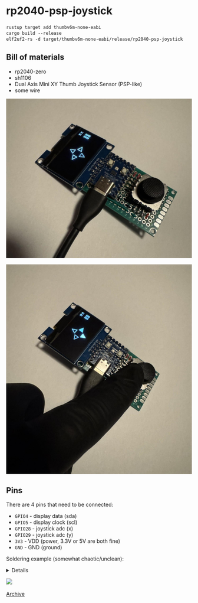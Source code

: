 # rp2040-psp-joystick

```
rustup target add thumbv6m-none-eabi
cargo build --release
elf2uf2-rs -d target/thumbv6m-none-eabi/release/rp2040-psp-joystick
```

## Bill of materials

- rp2040-zero
- sh1106
- Dual Axis Mini XY Thumb Joystick Sensor (PSP-like)
- some wire

[![](docs/device.jpg)](docs/device.jpg)

[![](docs/usage.jpg)](docs/usage.jpg)

## Pins

There are 4 pins that need to be connected:

- `GPIO4` - display data (sda)
- `GPIO5` - display clock (scl)
- `GPIO28` - joystick adc (x)
- `GPIO29` - joystick adc (y)
- `3V3` - VDD (power, 3.3V or 5V are both fine)
- `GND` - GND (ground)

Soldering example (somewhat chaotic/unclean):

<details>

[![](docs/wires.jpg)](docs/wires.jpg)

</details>

![](https://www.waveshare.com/img/devkit/RP2040-Zero/RP2040-Zero-details-7.jpg)

[Archive](https://web.archive.org/web/20241228234716if_/https://www.waveshare.com/img/devkit/RP2040-Zero/RP2040-Zero-details-7.jpg)
